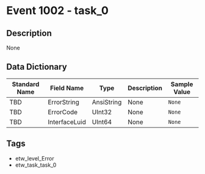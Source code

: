 # Event 1002 - task_0

## Description
None

## Data Dictionary
|Standard Name|Field Name|Type|Description|Sample Value|
|---|---|---|---|---|
|TBD|ErrorString|AnsiString|None|`None`|
|TBD|ErrorCode|UInt32|None|`None`|
|TBD|InterfaceLuid|UInt64|None|`None`|

## Tags
* etw_level_Error
* etw_task_task_0